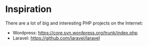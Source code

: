 # Inspiration

There are a lot of big and interesting PHP projects on the Internet:

- Wordpress: https://core.svn.wordpress.org/trunk/index.php
- Laravel: https://github.com/laravel/laravel
